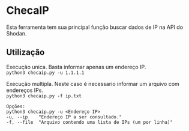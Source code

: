 # ChecaIP

Esta ferramenta tem sua principal função buscar dados de IP na API do Shodan.

## Utilização

Execução unica. Basta informar apenas um endereço IP.<br>
`python3 checaip.py -u 1.1.1.1`


Execução multipla. Neste caso é necessario informar um arquivo com endereços IPs.<br>
`python3 checaip.py -f ip.txt`


```
Opções:
python3 checaip.py -u <Endereço IP> 
-u, --ip	"Endereço IP a ser consultado."
-f, --file  "Arquivo contendo uma lista de IPs (um por linha)"
```
